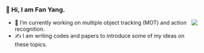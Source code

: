 ### 👋 Hi, I am Fan Yang. 

<a href="#">
<img align="right" src="https://github-readme-stats.vercel.app/api?username=fandulu&show_icons=true&hide_border=true&icon_color=586069&title_color=a0a9af">
</a>

- 🔭 I’m currently working on multiple object tracking (MOT) and action recognition.
- ✍️ I am writing codes and papers to introduce some of my ideas on these topics.

<!--
**fandulu/fandulu** is a ✨ _special_ ✨ repository because its `README.md` (this file) appears on your GitHub profile.

Here are some ideas to get you started:

- 🔭 I’m currently working on ...
- 🌱 I’m currently learning ...
- 👯 I’m looking to collaborate on ...
- 🤔 I’m looking for help with ...
- 💬 Ask me about ...
- 📫 How to reach me: ...
- 😄 Pronouns: ...
- ⚡ Fun fact: ...
-->
